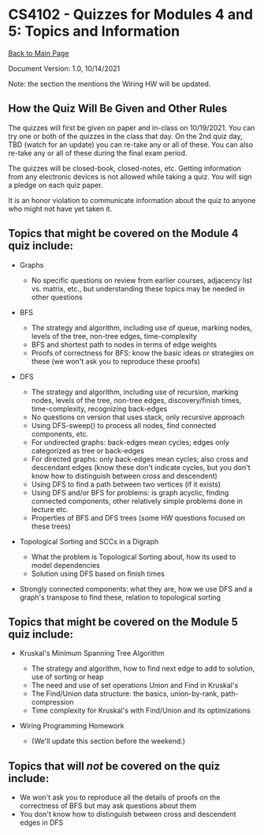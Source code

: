 CS4102 - Quizzes for Modules 4 and 5: Topics and Information 
===============================

[Back to Main Page](../index.html)

<!---

<a name="introduction"></a>Overview
---------------------------------------

Module 1's quiz is on lectures and readings from Feb. 1 through Feb. 24.  The following topic list is a guide, and we may update it before the quiz in response to student questions.  See the slides and recordings for more details and readings associated with these topics.  A basic rule we'll try to follow is this: if it's in the readings, but we didn't mention it in lecture, it will *not* be on the quiz.
-->

Document Version: 1.0, 10/14/2021

Note: the section the mentions the Wiring HW will be updated.


How the Quiz Will Be Given and Other Rules
----------------------------------------------
The quizzes will first be given on paper and in-class on 10/19/2021.   You can try one or both of the quizzes in the class that day.  On the 2nd quiz day, TBD (watch for an update) you can re-take any or all of these.  You can also re-take any or all of these during the final exam period.

The quizzes will be closed-book, closed-notes, etc.  Getting information from any electronic devices is not allowed while taking a quiz.  You will sign a pledge on each quiz paper.

It is an honor violation to communicate information about the quiz to anyone who might not have yet taken it.


Topics that might be covered on the Module 4 quiz include:
-------------------------------------------------

- Graphs
    - No specific questions on review from earlier courses, adjacency list vs. matrix, etc., but understanding these topics may be needed in other questions
    
- BFS
    - The strategy and algorithm, including use of queue, marking nodes, levels of the tree, non-tree edges, time-complexity
    - BFS and shortest path to nodes in terms of edge weights
    - Proofs of correctness for BFS: know the basic ideas or strategies on these (we won't ask you to reproduce these proofs)
    
- DFS
    - The strategy and algorithm, including use of recursion, marking nodes, levels of the tree, non-tree edges, discovery/finish times, time-complexity, recognizing back-edges
    - No questions on version that uses stack, only recursive approach
    - Using DFS-sweep() to process all nodes, find connected components, etc.
    - For undirected graphs:  back-edges mean cycles; edges only categorized as tree or back-edges
    - For directed graphs: only back-edges mean cycles; also cross and descendant edges (know these don't indicate cycles, but you don't know how to distinguish between cross and descendent)
    - Using DFS to find a path between two vertices (if it exists)
    - Using DFS and/or BFS for problems: is graph acyclic, finding connected components, other relatively simple problems done in lecture etc.
    - Properties of BFS and DFS trees (some HW questions focused on these trees)
    
- Topological Sorting and SCCs in a Digraph
    - What the problem is Topological Sorting about, how its used to model dependencies
    - Solution using DFS based on finish times

- Strongly connected components: what they are, how we use DFS and a graph's transpose to find these, relation to topological sorting


Topics that might be covered on the Module 5 quiz include:
-------------------------------------------------

- Kruskal's Minimum Spanning Tree Algorithm
    - The strategy and algorithm, how to find next edge to add to solution, use of sorting or heap
    - The need and use of set operations Union and Find in Kruskal's
    - The Find/Union data structure: the basics, union-by-rank, path-compression
    - Time complexity for Kruskal's with Find/Union and its optimizations
    
- Wiring Programming Homework
    - (We'll update this section before the weekend.)

Topics that will *not* be covered on the quiz include:
-------------------------------------------------

- We won't ask you to reproduce all the details of proofs on the correctness of BFS but may ask questions about them
- You don't know how to distinguish between cross and descendent edges in DFS

